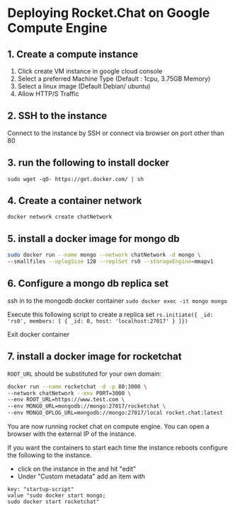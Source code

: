 # Deploying Rocket.Chat on Google Compute Engine

## 1. Create a compute instance

1. Click create VM instance in google cloud console
2. Select a preferred Machine Type \(Default : 1cpu, 3.75GB Memory\)
3. Select a linux image \(Default Debian/ ubuntu\)
4. Allow HTTP/S Traffic

## 2. SSH to the instance

Connect to the instance by SSH or connect via browser on port other than 80

## 3. run the following to install docker

`sudo wget -qO- https://get.docker.com/ | sh`

## 4. Create a container network

`docker network create chatNetwork`

## 5. install a docker image for mongo db

```bash
sudo docker run --name mongo --network chatNetwork -d mongo \
--smallfiles --oplogSize 128 --replSet rs0 --storageEngine=mmapv1
```

## 6. Configure a mongo db replica set

ssh in to the mongodb docker container `sudo docker exec -it mongo mongo`

Execute this following script to create a replica set `rs.initiate({ _id: 'rs0', members: [ { _id: 0, host: 'localhost:27017' } ]})`

Exit docker container

## 7. install a docker image for rocketchat

`ROOT_URL` should be substituted for your own domain:

```bash
docker run --name rocketchat -d -p 80:3000 \
--network chatNetwork --env PORT=3000 \
--env ROOT_URL=https://www.test.com \
--env MONGO_URL=mongodb://mongo:27017/rocketchat \
--env MONGO_OPLOG_URL=mongodb://mongo:27017/local rocket.chat:latest
```

You are now running rocket chat on compute engine. You can open a browser with the external IP of the instance.

If you want the containers to start each time the instance reboots configure the following to the instance.

* click on the instance in the and hit "edit"
* Under "Custom metadata" add an item with

```text
key: "startup-script"
value "sudo docker start mongo;
sudo docker start rocketchat"
```

